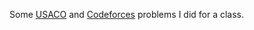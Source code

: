 Some [USACO](http://www.usaco.org/index.php) and [Codeforces](https://codeforces.com) problems I did for a class.